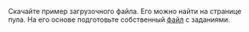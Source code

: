 
Скачайте пример загрузочного файла. Его можно найти на странице пула. На его основе подготовьте собственный [файл](../../../../glossary.md#tsv-file-definition-ru) с заданиями.

